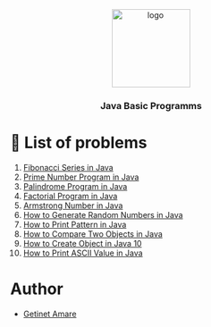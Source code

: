<div align="center">
  <img src="../images/java.png" alt="logo" width="140"  height="auto" />
  <br/>
  <h3><b>Java Basic Programms</b></h3>  
</div>

# 📗 List of problems

1) [Fibonacci Series in Java](https://github.com/gama1221/java-programs/blob/main/java-basic-programs/Fibonacci.java)
2) [Prime Number Program in Java](https://github.com/gama1221/java-programs/blob/main/java-basic-programs/PrimeNumber.java)
3) [Palindrome Program in Java](https://github.com/gama1221/java-programs/blob/main/java-basic-programs/Palindrome.java)
4) [Factorial Program in Java]()
5) [Armstrong Number in Java]()
6) [How to Generate Random Numbers in Java]()
7) [How to Print Pattern in Java]()
8) [How to Compare Two Objects in Java]()
9) [How to Create Object in Java 10]()
10) [How to Print ASCII Value in Java]()

# Author
- [Getinet Amare](https://www.linkedin.com/in/getinet-mekonnen/)